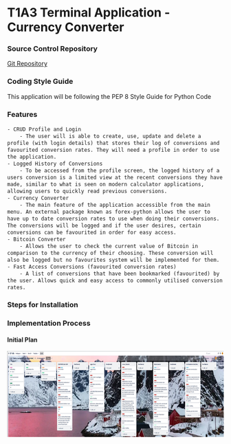 # T1A3 Terminal Application - Currency Converter

### Source Control Repository

[Git Repository](https://github.com/pranavratish/T1A3-Terminal-App.git)

### Coding Style Guide

This application will be following the PEP 8 Style Guide for Python Code

### Features
    - CRUD Profile and Login
        - The user will is able to create, use, update and delete a profile (with login details) that stores their log of conversions and favourited conversion rates. They will need a profile in order to use the application.
    - Logged History of Conversions
        - To be accessed from the profile screen, the logged history of a users conversion is a limited view at the recent conversions they have made, similar to what is seen on modern calculator applications, allowing users to quickly read previous conversions.
    - Currency Converter
        - The main feature of the application accessible from the main menu. An external package known as forex-python allows the user to have up to date conversion rates to use when doing their conversions. The conversions will be logged and if the user desires, certain conversions can be favourited in order for easy access.
    - Bitcoin Converter
        - Allows the user to check the current value of Bitcoin in comparison to the currency of their choosing. These conversion will also be logged but no favourites system will be implemented for them.
    - Fast Access Conversions (favourited conversion rates)
        - A list of conversions that have been bookmarked (favourited) by the user. Allows quick and easy access to commonly utilised conversion rates. 

### Steps for Installation



### Implementation Process

#### Initial Plan

<img src="./resources/TrelloScreenshot.png" alt="Initial Screenshot of Trello Board" height="200" width= "2500"/>
